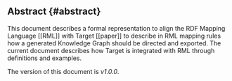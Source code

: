 ## Abstract {#abstract}

This document describes a formal representation to align the 
RDF Mapping Language [[RML]] with Target [[paper]] 
to describe in RML mapping rules how a generated Knowledge Graph 
should be directed and exported. 
The current document describes how Target is integrated 
with RML through definitions and examples.

The version of this document is *v1.0.0*.
